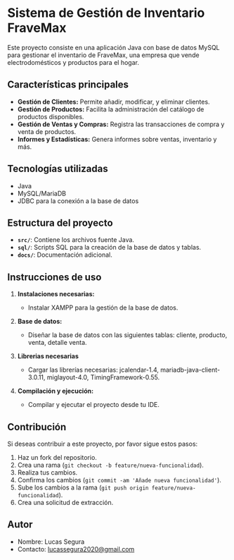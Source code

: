 # Sistema de Gestión de Inventario FraveMax

Este proyecto consiste en una aplicación Java con base de datos MySQL para gestionar el inventario de FraveMax, una empresa que vende electrodomésticos y productos para el hogar.

## Características principales

- **Gestión de Clientes:** Permite añadir, modificar, y eliminar clientes.
- **Gestión de Productos:** Facilita la administración del catálogo de productos disponibles.
- **Gestión de Ventas y Compras:** Registra las transacciones de compra y venta de productos.
- **Informes y Estadísticas:** Genera informes sobre ventas, inventario y más.

## Tecnologías utilizadas

- Java
- MySQL/MariaDB
- JDBC para la conexión a la base de datos

## Estructura del proyecto

- **`src/`**: Contiene los archivos fuente Java.
- **`sql/`**: Scripts SQL para la creación de la base de datos y tablas.
- **`docs/`**: Documentación adicional.

## Instrucciones de uso

1. **Instalaciones necesarias:**
   - Instalar XAMPP para la gestión de la base de datos.
   
2. **Base de datos:**
   - Diseñar la base de datos con las siguientes tablas: cliente, producto, venta, detalle venta.
     
3. **Librerias necesarias**
   - Cargar las librerías necesarias: jcalendar-1.4, mariadb-java-client-3.0.11, miglayout-4.0, TimingFramework-0.55.  

4. **Compilación y ejecución:**
   - Compilar y ejecutar el proyecto desde tu IDE.



## Contribución

Si deseas contribuir a este proyecto, por favor sigue estos pasos:

1. Haz un fork del repositorio.
2. Crea una rama (`git checkout -b feature/nueva-funcionalidad`).
3. Realiza tus cambios.
4. Confirma los cambios (`git commit -am 'Añade nueva funcionalidad'`).
5. Sube los cambios a la rama (`git push origin feature/nueva-funcionalidad`).
6. Crea una solicitud de extracción.

## Autor

- Nombre: Lucas Segura
- Contacto: lucassegura2020@gmail.com

 
